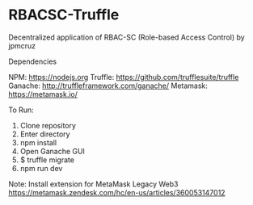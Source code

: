 # RBACSC-Truffle
Decentralized application of RBAC-SC (Role-based Access Control) by jpmcruz

Dependencies

NPM: https://nodejs.org
Truffle: https://github.com/trufflesuite/truffle
Ganache: http://truffleframework.com/ganache/
Metamask: https://metamask.io/

To Run:
1. Clone repository
2. Enter directory
3. npm install
4. Open Ganache GUI
5. $ truffle migrate
6. npm run dev

Note: Install extension for MetaMask Legacy Web3
https://metamask.zendesk.com/hc/en-us/articles/360053147012
